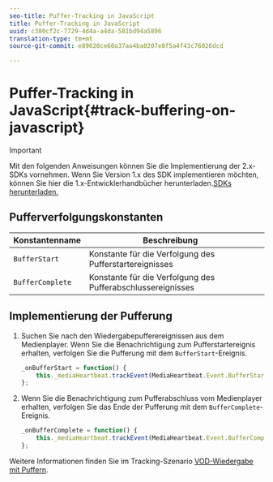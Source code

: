 ```yaml
---
seo-title: Puffer-Tracking in JavaScript
title: Puffer-Tracking in JavaScript
uuid: c380cf2c-7729-4d4a-a4da-581bd94a5896
translation-type: tm+mt
source-git-commit: e89620ce60a37aa4ba0207e8f5a4f43c76026dcd

---
```



# Puffer-Tracking in JavaScript{#track-buffering-on-javascript}

>[!IMPORTANT]
>
>Mit den folgenden Anweisungen können Sie die Implementierung der 2.x-SDKs vornehmen. Wenn Sie Version 1.x des SDK implementieren möchten, können Sie hier die 1.x-Entwicklerhandbücher herunterladen.[SDKs herunterladen.](/help/sdk-implement/download-sdks.md)

## Pufferverfolgungskonstanten

| Konstantenname | Beschreibung     |
|---|---|
| `BufferStart` | Konstante für die Verfolgung des Pufferstartereignisses |
| `BufferComplete` | Konstante für die Verfolgung des Pufferabschlussereignisses |

## Implementierung der Pufferung

1. Suchen Sie nach den Wiedergabepufferereignissen aus dem Medienplayer. Wenn Sie die Benachrichtigung zum Pufferstartereignis erhalten, verfolgen Sie die Pufferung mit dem `BufferStart`-Ereignis.

   ```js
   _onBufferStart = function() { 
       this._mediaHeartbeat.trackEvent(MediaHeartbeat.Event.BufferStart); 
   };
   ```

1. Wenn Sie die Benachrichtigung zum Pufferabschluss vom Medienplayer erhalten, verfolgen Sie das Ende der Pufferung mit dem `BufferComplete`-Ereignis.

   ```js
   _onBufferComplete = function() { 
       this._mediaHeartbeat.trackEvent(MediaHeartbeat.Event.BufferComplete); 
   };
   ```

Weitere Informationen finden Sie im Tracking-Szenario [VOD-Wiedergabe mit Puffern](/help/sdk-implement/tracking-scenarios/vod-buffering.md).
